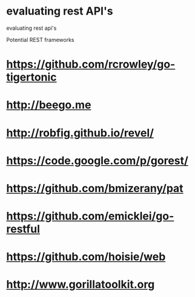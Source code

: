 # evaluating rest API's
evaluating rest api's

Potential REST frameworks

# https://github.com/rcrowley/go-tigertonic
# http://beego.me
# http://robfig.github.io/revel/
# https://code.google.com/p/gorest/
# https://github.com/bmizerany/pat
# https://github.com/emicklei/go-restful
# https://github.com/hoisie/web
# http://www.gorillatoolkit.org
